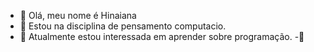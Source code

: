 - 👋 Olá, meu nome é Hinaiana
- 👀 Estou na disciplina de pensamento computacio.
- 🌱 Atualmente estou interessada em  aprender sobre programação.
-💞️

<!---
hinaiana/hinaiana is a ✨ special ✨ repository because its `README.md` (this file) appears on your GitHub profile.
You can click the Preview link to take a look at your changes.
--->
